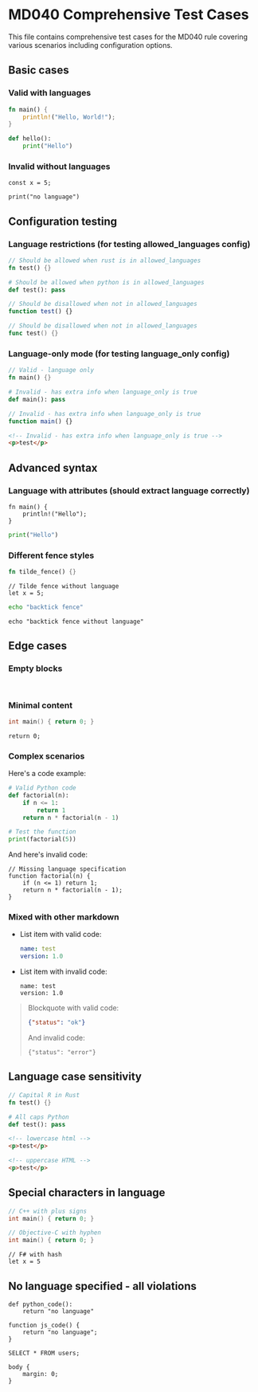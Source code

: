 # MD040 Comprehensive Test Cases

This file contains comprehensive test cases for the MD040 rule covering various scenarios including configuration options.

## Basic cases

### Valid with languages

```rust
fn main() {
    println!("Hello, World!");
}
```

```python
def hello():
    print("Hello")
```

### Invalid without languages

```
const x = 5;
```

```
print("no language")
```

## Configuration testing

### Language restrictions (for testing allowed_languages config)

```rust
// Should be allowed when rust is in allowed_languages
fn test() {}
```

```python
# Should be allowed when python is in allowed_languages
def test(): pass
```

```javascript
// Should be disallowed when not in allowed_languages
function test() {}
```

```go
// Should be disallowed when not in allowed_languages
func test() {}
```

### Language-only mode (for testing language_only config)

```rust
// Valid - language only
fn main() {}
```

```python {.line-numbers}
# Invalid - has extra info when language_only is true
def main(): pass
```

```javascript copy
// Invalid - has extra info when language_only is true
function main() {}
```

```html class="highlight"
<!-- Invalid - has extra info when language_only is true -->
<p>test</p>
```

## Advanced syntax

### Language with attributes (should extract language correctly)

```rust{.line-numbers}
fn main() {
    println!("Hello");
}
```

```python {copy}
print("Hello")
```

### Different fence styles

~~~rust
fn tilde_fence() {}
~~~

~~~
// Tilde fence without language
let x = 5;
~~~

```bash
echo "backtick fence"
```

```
echo "backtick fence without language"
```

## Edge cases

### Empty blocks

```rust

```

```

```

### Minimal content

```c
int main() { return 0; }
```

```
return 0;
```

### Complex scenarios

Here's a code example:

```python
# Valid Python code
def factorial(n):
    if n <= 1:
        return 1
    return n * factorial(n - 1)

# Test the function
print(factorial(5))
```

And here's invalid code:

```
// Missing language specification
function factorial(n) {
    if (n <= 1) return 1;
    return n * factorial(n - 1);
}
```

### Mixed with other markdown

- List item with valid code:
  ```yaml
  name: test
  version: 1.0
  ```

- List item with invalid code:
  ```
  name: test
  version: 1.0
  ```

> Blockquote with valid code:
> 
> ```json
> {"status": "ok"}
> ```
> 
> And invalid code:
> 
> ```
> {"status": "error"}
> ```

## Language case sensitivity

```Rust
// Capital R in Rust
fn test() {}
```

```PYTHON
# All caps Python
def test(): pass
```

```html
<!-- lowercase html -->
<p>test</p>
```

```HTML
<!-- uppercase HTML -->
<p>test</p>
```

## Special characters in language

```c++
// C++ with plus signs
int main() { return 0; }
```

```objective-c
// Objective-C with hyphen
int main() { return 0; }
```

```f#
// F# with hash
let x = 5
```

## No language specified - all violations

```
def python_code():
    return "no language"
```

~~~
function js_code() {
    return "no language";
}
~~~

```
SELECT * FROM users;
```

```
body {
    margin: 0;
}
```